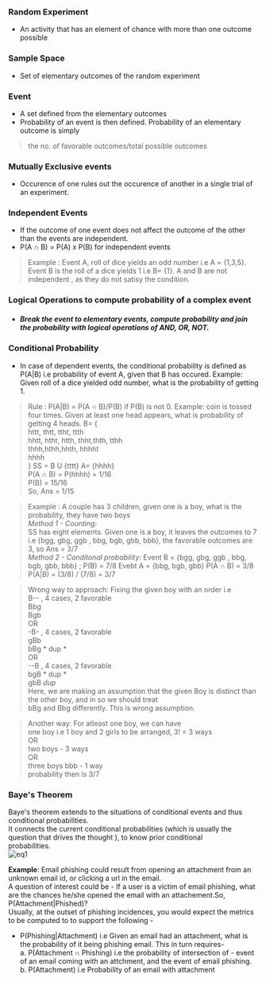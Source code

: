### Random Experiment 
* An activity that has an element of chance  with more than one outcome possible
### Sample Space 
* Set of elementary outcomes of the random experiment
### Event 
* A set defined from the elementary outcomes
* Probability of an event is then defined. Probability of an elementary outcome is simply 
 > the no. of favorable outcomes/total possible outcomes
### Mutually Exclusive events 
* Occurence of one rules out the occurence of another in a single trial of an experiment.
### Independent Events 
* If the outcome of one event does not affect the outcome of the other than the events are independent.
* P(A ∩ B) = P(A) x P(B) for independent events
> Example : Event A, roll of dice yields an odd number i.e A = {1,3,5}. Event B is the roll of a dice yields 1 i.e B= {1}. A and B are not
independent , as they do not satisy the condition.
### Logical Operations to compute probability of a complex event
  * ##### Break the event to elementary events, compute probability and join the probability with logical operations of AND, OR, NOT.
### Conditional Probability 
* In case of dependent events, the conditional probability is defined as P(A|B) i.e probability of event A,
  given that B has occured. Example: Given roll of a dice yielded odd number, what is the probability of getting 1.
> Rule : P(A|B) = P(A ∩ B)/P(B) if P(B) is not 0.
 Example:  coin is tossed four times. Given at least one head appears, what is probability of getting 4 heads.
 B= {  
 httt, thtt, ttht, ttth  
 hhtt, htht, htth, thht,thth, tthh  
 thhh,hthh,hhth, hhhht  
 hhhh  
 }
 SS = B U {tttt} 
 A= {hhhh}  
 P(A ∩ B) = P(hhhh) = 1/16  
 P(B) = 15/16  
 So, Ans = 1/15  
 
 >  Example : A couple has 3 children, given one is a boy, what is the probability, they have two boys  
 *Method 1 - Counting*:  
 SS has eight elements. Given one is a boy, it leaves the outcomes to 7 i.e {bgg, gbg, ggb , bbg, bgb, gbb, bbb}, 
 the favorable outcomes are 3, so Ans = 3/7  
 *Method 2 - Conditonal probability*: 
 Event B = {bgg, gbg, ggb , bbg, bgb, gbb, bbb} ; P(B) = 7/8
 Evebt A = {bbg, bgb, gbb}
 P(A ∩ B) = 3/8  
 P(A|B) = (3/8) / (7/8) = 3/7
 
 > Wrong way to approach: Fixing the given boy with an order i.e  
 B-- , 4 cases, 2 favorable  
 Bbg  
 Bgb  
 OR  
 -B- , 4 cases, 2 favorable  
 gBb  
 bBg  * dup *  
 OR  
--B , 4 cases, 2 favorable  
 bgB  * dup *  
 gbB  *dup*  
Here, we are making an assumption that the given Boy is distinct than the other boy, and in so we should treat  
bBg and Bbg differently. This is wrong assumption.

> Another way: For atleast one boy, we can have  
one boy i.e 1 boy and 2 girls to be arranged, 3! = 3 ways  
OR  
two boys - 3 ways  
OR  
three boys bbb - 1 way  
probability then is 3/7  

### Baye's Theorem  
Baye's theorem extends to the situations of conditional events and thus conditional probabilities.  
It connects the current conditional probabilities (which is usually the question that drives the thought ), to know prior conditional  
probabilities.  
![eq1](https://user-images.githubusercontent.com/8353134/29589695-cc61194c-875b-11e7-8b6c-9b94a5ec6845.png)

**Example**:  Email phishing could result from opening an attachment from an unknown email id, or clicking a url in the email.    
A question of interest could be - If a user is a victim of email phishing, what are the chances he/she opened the email with an 
attachement.So, P(Attachment|Phished)?  
Usually, at the outset of phishing incidences, you would expect the metrics to be computed to to support the following -  
* P(Phishing|Attachment) i.e Given an email had an attachment, what is the probability of it being phishing email. This in turn requires-  
a. P(Attachment ∩ Phishing) i.e the probability of intersection of -
     event of an email coming with an attchment, and the event of email phishing.  
b. P(Attachment) i.e Probability of an email with attachment  




